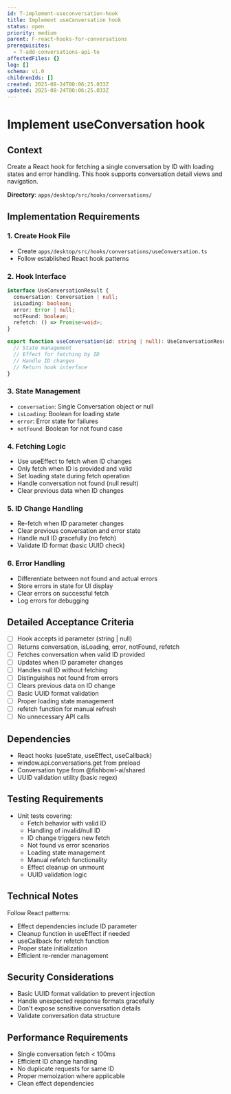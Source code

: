 ```yaml
---
id: T-implement-useconversation-hook
title: Implement useConversation hook
status: open
priority: medium
parent: F-react-hooks-for-conversations
prerequisites:
  - T-add-conversations-api-to
affectedFiles: {}
log: []
schema: v1.0
childrenIds: []
created: 2025-08-24T00:06:25.033Z
updated: 2025-08-24T00:06:25.033Z
---
```


# Implement useConversation hook

## Context

Create a React hook for fetching a single conversation by ID with loading states and error handling. This hook supports conversation detail views and navigation.

**Directory**: `apps/desktop/src/hooks/conversations/`

## Implementation Requirements

### 1. Create Hook File

- Create `apps/desktop/src/hooks/conversations/useConversation.ts`
- Follow established React hook patterns

### 2. Hook Interface

```typescript
interface UseConversationResult {
  conversation: Conversation | null;
  isLoading: boolean;
  error: Error | null;
  notFound: boolean;
  refetch: () => Promise<void>;
}

export function useConversation(id: string | null): UseConversationResult {
  // State management
  // Effect for fetching by ID
  // Handle ID changes
  // Return hook interface
}
```

### 3. State Management

- `conversation`: Single Conversation object or null
- `isLoading`: Boolean for loading state
- `error`: Error state for failures
- `notFound`: Boolean for not found case

### 4. Fetching Logic

- Use useEffect to fetch when ID changes
- Only fetch when ID is provided and valid
- Set loading state during fetch operation
- Handle conversation not found (null result)
- Clear previous data when ID changes

### 5. ID Change Handling

- Re-fetch when ID parameter changes
- Clear previous conversation and error state
- Handle null ID gracefully (no fetch)
- Validate ID format (basic UUID check)

### 6. Error Handling

- Differentiate between not found and actual errors
- Store errors in state for UI display
- Clear errors on successful fetch
- Log errors for debugging

## Detailed Acceptance Criteria

- [ ] Hook accepts id parameter (string | null)
- [ ] Returns conversation, isLoading, error, notFound, refetch
- [ ] Fetches conversation when valid ID provided
- [ ] Updates when ID parameter changes
- [ ] Handles null ID without fetching
- [ ] Distinguishes not found from errors
- [ ] Clears previous data on ID change
- [ ] Basic UUID format validation
- [ ] Proper loading state management
- [ ] refetch function for manual refresh
- [ ] No unnecessary API calls

## Dependencies

- React hooks (useState, useEffect, useCallback)
- window.api.conversations.get from preload
- Conversation type from @fishbowl-ai/shared
- UUID validation utility (basic regex)

## Testing Requirements

- Unit tests covering:
  - Fetch behavior with valid ID
  - Handling of invalid/null ID
  - ID change triggers new fetch
  - Not found vs error scenarios
  - Loading state management
  - Manual refetch functionality
  - Effect cleanup on unmount
  - UUID validation logic

## Technical Notes

Follow React patterns:

- Effect dependencies include ID parameter
- Cleanup function in useEffect if needed
- useCallback for refetch function
- Proper state initialization
- Efficient re-render management

## Security Considerations

- Basic UUID format validation to prevent injection
- Handle unexpected response formats gracefully
- Don't expose sensitive conversation details
- Validate conversation data structure

## Performance Requirements

- Single conversation fetch < 100ms
- Efficient ID change handling
- No duplicate requests for same ID
- Proper memoization where applicable
- Clean effect dependencies
